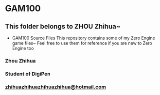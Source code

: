# GAM100
## This folder belongs to ZHOU Zhihua~

* GAM100 Source Files 
This repository contains some of my Zero Engine game files~
Feel free to use them for reference if you are new to Zero Engine too

### Zhou Zhihua
### Student of DigiPen
### zhihuazhihuazhihuazhihua@hotmail.com
